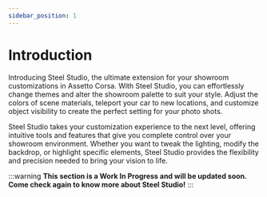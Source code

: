 ```yaml
---
sidebar_position: 1
---
```


# Introduction

Introducing Steel Studio, the ultimate extension for your showroom customizations in Assetto Corsa. With Steel Studio, you can effortlessly change themes and alter the showroom palette to suit your style. Adjust the colors of scene materials, teleport your car to new locations, and customize object visibility to create the perfect setting for your photo shots.

Steel Studio takes your customization experience to the next level, offering intuitive tools and features that give you complete control over your showroom environment. Whether you want to tweak the lighting, modify the backdrop, or highlight specific elements, Steel Studio provides the flexibility and precision needed to bring your vision to life.

:::warning
**This section is a Work In Progress and will be updated soon. Come check again to know more about Steel Studio!**
:::
